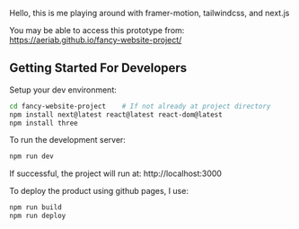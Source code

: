 
Hello, this is me playing around with framer-motion, tailwindcss, and next.js


You may be able to access this prototype from: https://aeriab.github.io/fancy-website-project/


## Getting Started For Developers

Setup your dev environment:

```bash
cd fancy-website-project    # If not already at project directory
npm install next@latest react@latest react-dom@latest
npm install three
```

To run the development server:

```bash
npm run dev
```

If successful, the project will run at:
http://localhost:3000


To deploy the product using github pages, I use:
```bash
npm run build
npm run deploy
```
